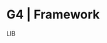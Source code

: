 __G4__ | Framework
=======

LIB



<span class ="octicon octicon-flame"></span>

[](Emoji.find_by_alias("cat").raw)
